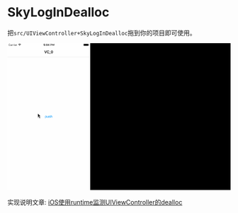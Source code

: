 # SkyLogInDealloc
把`src/UIViewController+SkyLogInDealloc`拖到你的项目即可使用。

![gif](1.gif)

实现说明文章: [iOS使用runtime监测UIViewController的dealloc](http://skytoup.wicp.net/2016/02/02/iOS%E4%BD%BF%E7%94%A8runtime%E7%9B%91%E6%B5%8BUIViewController%E7%9A%84dealloc/)
